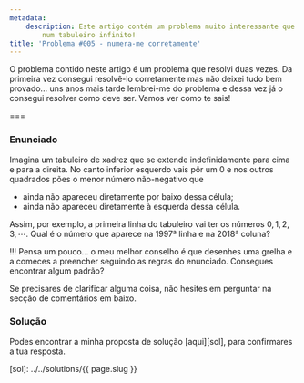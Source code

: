 ```yaml
---
metadata:
    description: Este artigo contém um problema muito interessante que se desenrola
        num tabuleiro infinito!
title: 'Problema #005 - numera-me corretamente'
---
```


O problema contido neste artigo é um problema que resolvi duas vezes. Da primeira vez consegui resolvê-lo corretamente mas não deixei tudo bem provado... uns anos mais tarde lembrei-me do problema e dessa vez já o consegui resolver como deve ser. Vamos ver como te sais!

===

### Enunciado

Imagina um tabuleiro de xadrez que se extende indefinidamente para cima e para a direita. No canto inferior esquerdo vais pôr um $0$ e nos outros quadrados pões o menor número não-negativo que

 - ainda não apareceu diretamente por baixo dessa célula;
 - ainda não apareceu diretamente à esquerda dessa célula.

Assim, por exemplo, a primeira linha do tabuleiro vai ter os números $0, 1, 2, 3, \cdots$. Qual é o número que aparece na $1997$&ordf; linha e na $2018$&ordf; coluna?

!!! Pensa um pouco... o meu melhor conselho é que desenhes uma grelha e a comeces a preencher seguindo as regras do enunciado. Consegues encontrar algum padrão?

Se precisares de clarificar alguma coisa, não hesites em perguntar na secção de comentários em baixo.

### Solução

Podes encontrar a minha proposta de solução [aqui][sol], para confirmares a tua resposta.

[sol]: ../../solutions/{{ page.slug }}
